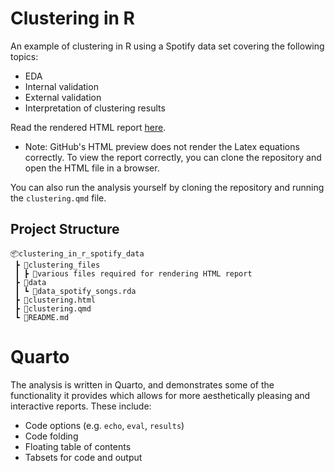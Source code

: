# Clustering in R

An example of clustering in R using a Spotify data set covering the following topics:
- EDA
- Internal validation
- External validation
- Interpretation of clustering results

Read the rendered HTML report [here](https://htmlpreview.github.io/?https://github.com/endaflynn198/r-resources/blob/main/clustering_in_r_spotify_data/clustering.html).

- Note: GitHub's HTML preview does not render the Latex equations correctly. To view the report correctly, you can clone the repository and open the HTML file in a browser.

You can also run the analysis yourself by cloning the repository and running the `clustering.qmd` file.

## Project Structure
```
📦clustering_in_r_spotify_data
 ┣ 📂clustering_files
 ┃ ┣ 📂various files required for rendering HTML report
 ┣ 📂data
 ┃ ┗ 📜data_spotify_songs.rda
 ┣ 📜clustering.html
 ┣ 📜clustering.qmd 
 ┗ 📜README.md
```

# Quarto
The analysis is written in Quarto, and demonstrates some of the functionality it provides which allows for more aesthetically pleasing and interactive reports. These include:
- Code options (e.g. `echo`, `eval`, `results`)
- Code folding
- Floating table of contents
- Tabsets for code and output